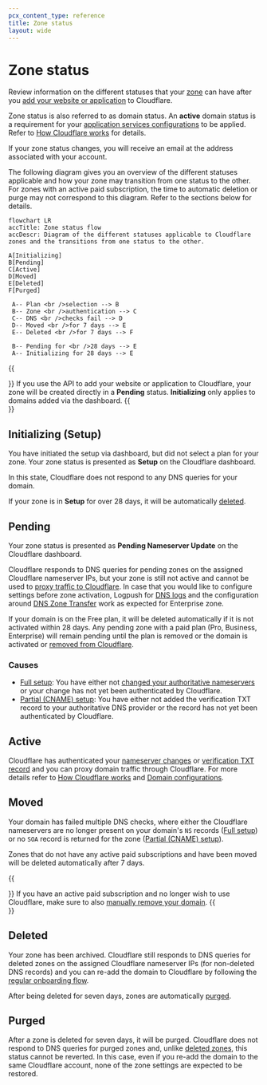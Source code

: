 ```yaml
---
pcx_content_type: reference
title: Zone status
layout: wide
---
```


# Zone status

Review information on the different statuses that your [zone](/dns/concepts/#zone) can have after you [add your website or application](/fundamentals/setup/manage-domains/add-site/) to Cloudflare.

Zone status is also referred to as domain status. An **active** domain status is a requirement for your [application services configurations](/fundamentals/setup/manage-domains/connect-your-domain/#domain-configurations) to be applied. Refer to [How Cloudflare works](/fundamentals/concepts/how-cloudflare-works/) for details.

If your zone status changes, you will receive an email at the address associated with your account.

The following diagram gives you an overview of the different statuses applicable and how your zone may transition from one status to the other. For zones with an active paid subscription, the time to automatic deletion or purge may not correspond to this diagram. Refer to the sections below for details.

```mermaid
flowchart LR
accTitle: Zone status flow
accDescr: Diagram of the different statuses applicable to Cloudflare zones and the transitions from one status to the other.

A[Initializing]
B[Pending]
C[Active]
D[Moved]
E[Deleted]
F[Purged]

 A-- Plan <br />selection --> B
 B-- Zone <br />authentication --> C
 C-- DNS <br />checks fail --> D
 D-- Moved <br />for 7 days --> E
 E-- Deleted <br />for 7 days --> F

 B-- Pending for <br />28 days --> E
 A-- Initializing for 28 days --> E
```

{{<Aside type="note">}}
If you use the API to add your website or application to Cloudflare, your zone will be created directly in a **Pending** status. **Initializing** only applies to domains added via the dashboard.
{{</Aside>}}

## Initializing (Setup)

You have initiated the setup via dashboard, but did not select a plan for your zone. Your zone status is presented as **Setup** on the Cloudflare dashboard.

In this state, Cloudflare does not respond to any DNS queries for your domain.

If your zone is in **Setup** for over 28 days, it will be automatically [deleted](#deleted).

## Pending

Your zone status is presented as **Pending Nameserver Update** on the Cloudflare dashboard.

Cloudflare responds to DNS queries for pending zones on the assigned Cloudflare nameserver IPs, but your zone is still not active and cannot be used to [proxy traffic to Cloudflare](/dns/manage-dns-records/reference/proxied-dns-records/#pending-domains). In case that you would like to configure settings before zone activation, Logpush for [DNS logs](/logs/reference/log-fields/zone/dns_logs/) and the configuration around [DNS Zone Transfer](/dns/zone-setups/zone-transfers/) work as expected for Enterprise zone.

If your domain is on the Free plan, it will be deleted automatically if it is not activated within 28 days. Any pending zone with a paid plan (Pro, Business, Enterprise) will remain pending until the plan is removed or the domain is activated or [removed from Cloudflare](/fundamentals/setup/manage-domains/remove-domain/).

### Causes

- [Full setup](/dns/zone-setups/full-setup/): You have either not [changed your authoritative nameservers](/dns/nameservers/update-nameservers/) or your change has not yet been authenticated by Cloudflare.
- [Partial (CNAME) setup](/dns/zone-setups/partial-setup/): You have either not added the verification TXT record to your authoritative DNS provider or the record has not yet been authenticated by Cloudflare.

## Active

Cloudflare has authenticated your [nameserver changes](/dns/nameservers/update-nameservers/) or [verification TXT record](/dns/zone-setups/partial-setup/setup/#verify-ownership-for-your-domain) and you can proxy domain traffic through Cloudflare. For more details refer to [How Cloudflare works](/fundamentals/concepts/how-cloudflare-works/) and [Domain configurations](/fundamentals/setup/manage-domains/connect-your-domain/#domain-configurations).

## Moved

Your domain has failed multiple DNS checks, where either the Cloudflare nameservers are no longer present on your domain's `NS` records ([Full setup](/dns/zone-setups/full-setup/)) or no `SOA` record is returned for the zone ([Partial (CNAME) setup](/dns/zone-setups/partial-setup/)).

Zones that do not have any active paid subscriptions and have been moved will be deleted automatically after 7 days.

{{<Aside type="warning">}}
If you have an active paid subscription and no longer wish to use Cloudflare, make sure to also [manually remove your domain](/fundamentals/setup/manage-domains/remove-domain/).
{{</Aside>}}

## Deleted

Your zone has been archived. Cloudflare still responds to DNS queries for deleted zones on the assigned Cloudflare nameserver IPs (for non-deleted DNS records) and you can re-add the domain to Cloudflare by following the [regular onboarding flow](/fundamentals/setup/manage-domains/add-site/).

After being deleted for seven days, zones are automatically [purged](#purged).

## Purged

After a zone is deleted for seven days, it will be purged. Cloudflare does not respond to DNS queries for purged zones and, unlike [deleted zones](#deleted), this status cannot be reverted. In this case, even if you re-add the domain to the same Cloudflare account, none of the zone settings are expected to be restored.
